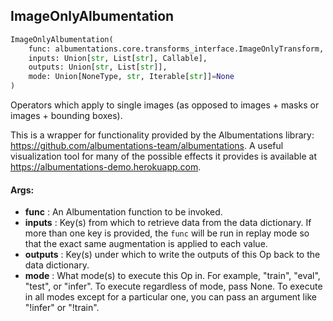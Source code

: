 ## ImageOnlyAlbumentation
```python
ImageOnlyAlbumentation(
	func: albumentations.core.transforms_interface.ImageOnlyTransform,
	inputs: Union[str, List[str], Callable],
	outputs: Union[str, List[str]],
	mode: Union[NoneType, str, Iterable[str]]=None
)
```
Operators which apply to single images (as opposed to images + masks or images + bounding boxes).

This is a wrapper for functionality provided by the Albumentations library:
https://github.com/albumentations-team/albumentations. A useful visualization tool for many of the possible effects
it provides is available at https://albumentations-demo.herokuapp.com.


#### Args:

* **func** :  An Albumentation function to be invoked.
* **inputs** :  Key(s) from which to retrieve data from the data dictionary. If more than one key is provided, the        `func` will be run in replay mode so that the exact same augmentation is applied to each value.
* **outputs** :  Key(s) under which to write the outputs of this Op back to the data dictionary.
* **mode** :  What mode(s) to execute this Op in. For example, "train", "eval", "test", or "infer". To execute        regardless of mode, pass None. To execute in all modes except for a particular one, you can pass an argument        like "!infer" or "!train".